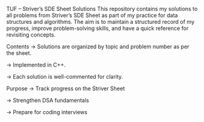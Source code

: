 TUF – Striver’s SDE Sheet Solutions
  This repository contains my solutions to all problems from Striver’s SDE Sheet as part of my practice for data structures and algorithms.
The aim is to maintain a structured record of my progress, improve problem-solving skills, and have a quick reference for revisiting concepts.

Contents
-> Solutions are organized by topic and problem number as per the sheet.

-> Implemented in C++.

-> Each solution is well-commented for clarity.

Purpose
-> Track progress on the Striver Sheet

-> Strengthen DSA fundamentals

-> Prepare for coding interviews

